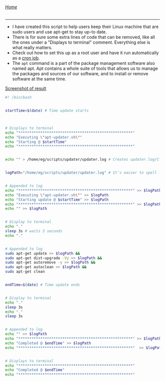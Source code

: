 ###### [Home](https://eddiegranados.github.io/Eduardo_Granados/)

---


- I have created this script to help users keep their Linux machine that are sudo users and use apt-get to stay up-to date.
- There is for sure some extra lines of code that can be removed, like all the ones under a "Displays to terminal" comment. Everything else is what really matters.
- Check out how to set this up as a root user and have it run automatically as a [cron job]().
- The `apt` command is a part of the package management software also named apt. Apt contains a whole suite of tools that allows us to manage the packages and sources of our software, and to install or remove software at the same time.



[Screenshot of result](https://github.com/EddieGranados/Eduardo_Granados/blob/gh-pages/blog_posts/Screenshots/pc_maintenance_2022-06-23.png)


```bash
#! /bin/bash


startTime=$(date) # Time update starts



# Displays to terminal
echo "****************************************************"
echo "Executing \"apt-updater.sh\""
echo "Starting @ $startTime"
echo "****************************************************"


echo "" > /home/eg/scripts/updater/updater.log # Creates updater.log/Clears updater.log


logPath="/home/eg/scripts/updater/updater.log" # It's easier to spell logPath than the entire direct path


# Appended to log
echo "****************************************************" >> $logPath
echo "Executing \"apt-updater.sh\"" >> $logPath
echo "Starting update @ $startTime" >> $logPath
echo "****************************************************" >> $logPath
echo "" >> $logPath


# Display to terminal
echo "."
sleep 3s # waits 3 seconds
echo "."


# Appended to log
sudo apt-get update >> $logPath &&
sudo apt-get dist-upgrade -Vy >> $logPath &&
sudo apt-get autoremove -y >> $logPath &&
sudo apt-get autoclean >> $logPath &&
sudo apt-get clean


endTime=$(date) # Time update ends


# Display to terminal
echo "."
sleep 3s
echo "."
sleep 3s


# Appended to log
echo "" >> $logPath 
echo "****************************************************" >> $logPath 
echo "Completed @ $endTime" >> $logPath
echo "****************************************************"  >> $logPath


# Displays to terminal
echo "****************************************************"
echo "Completed @ $endTime"
echo "****************************************************"
```